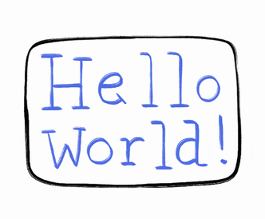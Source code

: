 [![Header](https://github.com/NabeelMS01/assets/blob/main/giphy.gif?raw=true "Header")](https://some-url.dev/)
